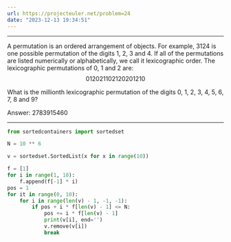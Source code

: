 ```yaml
---
url: https://projecteuler.net/problem=24
date: "2023-12-13 19:34:51"
---
```

---
A permutation is an ordered arrangement of objects. For example, 3124 is one possible permutation of the digits 1, 2, 3 and 4. If all of the permutations are listed numerically or alphabetically, we call it lexicographic order. The lexicographic permutations of 0, 1 and 2 are:
$$012   021   102   120   201   210$$

What is the millionth lexicographic permutation of the digits 0, 1, 2, 3, 4, 5, 6, 7, 8 and 9?

Answer: 2783915460

---
```python
from sortedcontainers import sortedset

N = 10 ** 6

v = sortedset.SortedList(x for x in range(10))

f = [1]
for i in range(1, 10):
    f.append(f[-1] * i)
pos = 1
for it in range(0, 10):
    for i in range(len(v) - 1, -1, -1):
        if pos + i * f[len(v) - 1] <= N:
            pos += i * f[len(v) - 1]
            print(v[i], end='')
            v.remove(v[i])
            break
```
